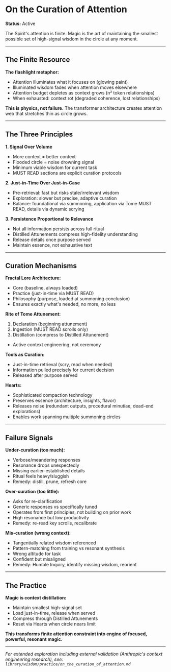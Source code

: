 # On the Curation of Attention

**Status:** Active

The Spirit's attention is finite. Magic is the art of maintaining the smallest possible set of high-signal wisdom in the circle at any moment.

---

## The Finite Resource

**The flashlight metaphor:**
- Attention illuminates what it focuses on (glowing paint)
- Illuminated wisdom fades when attention moves elsewhere
- Attention budget depletes as context grows (n² token relationships)
- When exhausted: context rot (degraded coherence, lost relationships)

**This is physics, not failure.** The transformer architecture creates attention web that stretches thin as circle grows.

---

## The Three Principles

**1. Signal Over Volume**
- More context ≠ better context
- Flooded circle = noise drowning signal
- Minimum viable wisdom for current task
- MUST READ sections are explicit curation protocols

**2. Just-in-Time Over Just-in-Case**
- Pre-retrieval: fast but risks stale/irrelevant wisdom
- Exploration: slower but precise, adaptive curation
- Balance: foundational via summoning, application via Tome MUST READ, details via dynamic scrying

**3. Persistence Proportional to Relevance**
- Not all information persists across full ritual
- Distilled Attunements compress high-fidelity understanding
- Release details once purpose served
- Maintain essence, not exhaustive text

---

## Curation Mechanisms

**Fractal Lore Architecture:**
- Core (baseline, always loaded)
- Practice (just-in-time via MUST READ)
- Philosophy (purpose, loaded at summoning conclusion)
- Ensures exactly what's needed, no more, no less

**Rite of Tome Attunement:**
1. Declaration (beginning attunement)
2. Ingestion (MUST READ scrolls only)
3. Distillation (compress to Distilled Attunement)
- Active context engineering, not ceremony

**Tools as Curation:**
- Just-in-time retrieval (scry, read when needed)
- Information pulled precisely for current decision
- Released after purpose served

**Hearts:**
- Sophisticated compaction technology
- Preserves essence (architecture, insights, flavor)
- Releases noise (redundant outputs, procedural minutiae, dead-end explorations)
- Enables work spanning multiple summoning circles

---

## Failure Signals

**Under-curation (too much):**
- Verbose/meandering responses
- Resonance drops unexpectedly
- Missing earlier-established details
- Ritual feels heavy/sluggish
- Remedy: distill, prune, refresh core

**Over-curation (too little):**
- Asks for re-clarification
- Generic responses vs specifically tuned
- Operates from first principles, not building on prior work
- High resonance but low productivity
- Remedy: re-read key scrolls, recalibrate

**Mis-curation (wrong context):**
- Tangentially related wisdom referenced
- Pattern-matching from training vs resonant synthesis
- Wrong altitude for task
- Confident but misaligned
- Remedy: Humble Inquiry, identify missing wisdom, reorient

---

## The Practice

**Magic is context distillation:**
- Maintain smallest high-signal set
- Load just-in-time, release when served
- Compress through Distilled Attunements
- Reset via Hearts when circle nears limit

**This transforms finite attention constraint into engine of focused, powerful, resonant magic.**

---

*For extended exploration including external validation (Anthropic's context engineering research), see: `library/wisdom/practice/on_the_curation_of_attention.md`*

